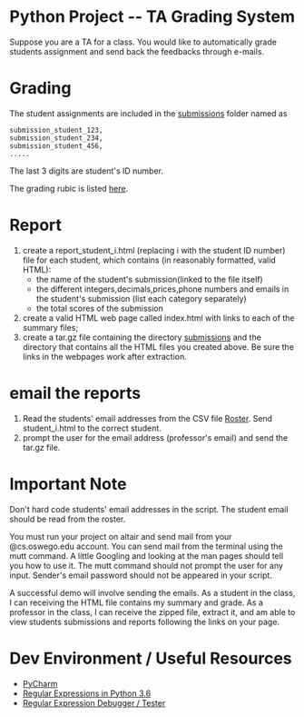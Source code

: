 # Python Project -- TA Grading System

Suppose you are a TA for a class. You would like to automatically grade students assignment and send back the feedbacks through e-mails.

# Grading
The student assignments are included in the [submissions](submissions) folder named as
```
submission_student_123,
submission_student_234,
submission_student_456,
.....
```
The last 3 digits are student's ID number.

The grading rubic is listed [here](grading_rubic.md).

# Report
1. create a report_student_i.html (replacing i with the student ID number) file for each student, which contains (in reasonably formatted, valid HTML):
   - the name of the student's submission(linked to the file itself)
   - the different integers,decimals,prices,phone numbers and emails in the student's submission (list each category  separately)
   - the total scores of the submission
2. create a valid HTML web page called index.html with links to each of the summary files;
3. create a tar.gz file containing the directory [submissions](submissions) and the directory that contains all the HTML files you created above. Be sure the links in the webpages work after extraction.
   
# email the reports

1. Read the students' email addresses from the CSV file [Roster](Roster.csv). Send student_i.html to the correct student.
2. prompt the user for the email address (professor's email) and send the tar.gz file.
 

# Important Note
Don't hard code students' email addresses in the script. The student email should be read from the roster.

You must run your project on altair and send mail from your @cs.oswego.edu account. You can send mail from the terminal using the mutt command. A little Googling and looking at the man pages should tell you how to use it. The mutt command should not prompt the user for any input. Sender's email password should not be appeared in your script.

A successful demo will involve sending the emails.
As a student in the class, I can receiving the HTML file contains my summary and grade.
As a professor in the class, I can receive the zipped file, extract it, and am able to view students submissions and reports following the links on your page.


# Dev Environment / Useful Resources
- [PyCharm](https://www.jetbrains.com/pycharm/)
- [Regular Expressions in Python 3.6](https://docs.python.org/3/howto/regex.html)
- [Regular Expression Debugger / Tester](https://regex101.com/)





